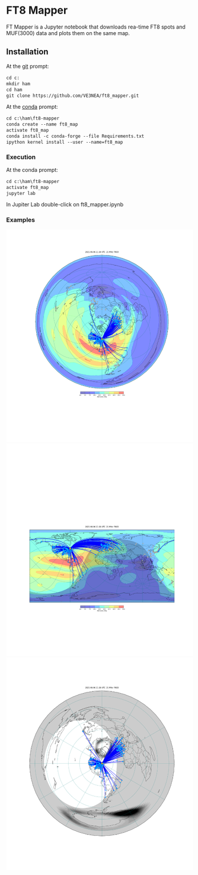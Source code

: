 # FT8 Mapper

FT Mapper is a Jupyter notebook that downloads rea-time FT8 spots and MUF(3000) data and plots them on the same map.

## Installation

At the [git](https://git-scm.com/) prompt:
```
cd c:
mkdir ham
cd ham
git clone https://github.com/VE3NEA/ft8_mapper.git
```

At the [conda](https://docs.conda.io/en/latest/miniconda.html) prompt:
```
cd c:\ham\ft8-mapper
conda create --name ft8_map
activate ft8_map
conda install -c conda-forge --file Requirements.txt
ipython kernel install --user --name=ft8_map
```

### Execution

At the conda prompt:
```
cd c:\ham\ft8-mapper
activate ft8_map
jupyter lab
```

In Jupiter Lab double-click on ft8_mapper.ipynb

### Examples

![polar](screenshots/polar.png)
![geographic](screenshots/geographic.png)
![azimuthal](screenshots/azimuthal.png)
